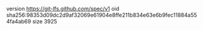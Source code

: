 version https://git-lfs.github.com/spec/v1
oid sha256:98353d09dc2d9af32069e61904e8ffe211b834e63e6b9fec11884a554fa4ab69
size 3925
